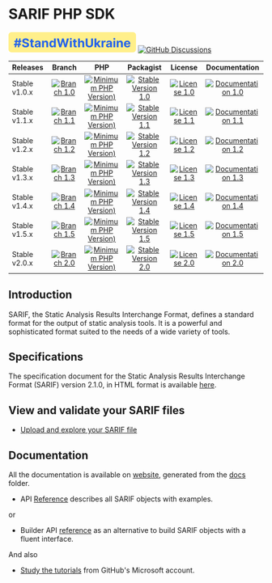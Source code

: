 <!-- markdownlint-disable MD013 -->
# SARIF PHP SDK

[![StandWithUkraine](https://raw.githubusercontent.com/vshymanskyy/StandWithUkraine/main/badges/StandWithUkraine.svg)](https://github.com/vshymanskyy/StandWithUkraine/blob/main/docs/README.md)
[![GitHub Discussions](https://img.shields.io/github/discussions/llaville/sarif-php-sdk)](https://github.com/llaville/sarif-php-sdk/discussions)

| Releases      |                    Branch                     |                               PHP                               |                          Packagist                          |                     License                      |                           Documentation                            |
|:--------------|:---------------------------------------------:|:---------------------------------------------------------------:|:-----------------------------------------------------------:|:------------------------------------------------:|:------------------------------------------------------------------:|
| Stable v1.0.x | [![Branch 1.0][Branch_100x-img]][Branch_100x] | [![Minimum PHP Version)][PHPVersion_100x-img]][PHPVersion_100x] | [![Stable Version 1.0][Packagist_100x-img]][Packagist_100x] | [![License 1.0][License_100x-img]][License_100x] | [![Documentation 1.0][Documentation_100x-img]][Documentation_100x] |
| Stable v1.1.x | [![Branch 1.1][Branch_101x-img]][Branch_101x] | [![Minimum PHP Version)][PHPVersion_101x-img]][PHPVersion_101x] | [![Stable Version 1.1][Packagist_101x-img]][Packagist_101x] | [![License 1.1][License_101x-img]][License_101x] | [![Documentation 1.1][Documentation_101x-img]][Documentation_101x] |
| Stable v1.2.x | [![Branch 1.2][Branch_102x-img]][Branch_102x] | [![Minimum PHP Version)][PHPVersion_102x-img]][PHPVersion_102x] | [![Stable Version 1.2][Packagist_102x-img]][Packagist_102x] | [![License 1.2][License_102x-img]][License_102x] | [![Documentation 1.2][Documentation_102x-img]][Documentation_102x] |
| Stable v1.3.x | [![Branch 1.3][Branch_103x-img]][Branch_103x] | [![Minimum PHP Version)][PHPVersion_103x-img]][PHPVersion_103x] | [![Stable Version 1.3][Packagist_103x-img]][Packagist_103x] | [![License 1.3][License_103x-img]][License_103x] | [![Documentation 1.3][Documentation_103x-img]][Documentation_103x] |
| Stable v1.4.x | [![Branch 1.4][Branch_104x-img]][Branch_104x] | [![Minimum PHP Version)][PHPVersion_104x-img]][PHPVersion_104x] | [![Stable Version 1.4][Packagist_104x-img]][Packagist_104x] | [![License 1.4][License_104x-img]][License_104x] | [![Documentation 1.4][Documentation_104x-img]][Documentation_104x] |
| Stable v1.5.x | [![Branch 1.5][Branch_105x-img]][Branch_105x] | [![Minimum PHP Version)][PHPVersion_105x-img]][PHPVersion_105x] | [![Stable Version 1.5][Packagist_105x-img]][Packagist_105x] | [![License 1.5][License_105x-img]][License_105x] | [![Documentation 1.5][Documentation_105x-img]][Documentation_105x] |
| Stable v2.0.x | [![Branch 2.0][Branch_200x-img]][Branch_200x] | [![Minimum PHP Version)][PHPVersion_200x-img]][PHPVersion_200x] | [![Stable Version 2.0][Packagist_200x-img]][Packagist_200x] | [![License 2.0][License_200x-img]][License_200x] | [![Documentation 2.0][Documentation_200x-img]][Documentation_200x] |

[Branch_100x-img]: https://img.shields.io/badge/branch-1.0-orange
[Branch_100x]: https://github.com/llaville/sarif-php-sdk/tree/1.0
[PHPVersion_100x-img]: https://img.shields.io/packagist/php-v/bartlett/sarif-php-sdk/1.0.1
[PHPVersion_100x]: https://www.php.net/supported-versions.php
[Packagist_100x-img]: https://img.shields.io/badge/packagist-v1.0.1-blue
[Packagist_100x]: https://packagist.org/packages/bartlett/sarif-php-sdk
[License_100x-img]: https://img.shields.io/packagist/l/bartlett/sarif-php-sdk
[License_100x]: https://github.com/llaville/sarif-php-sdk/blob/1.0/LICENSE
[Documentation_100x-img]: https://img.shields.io/badge/documentation-v1.0-green
[Documentation_100x]: https://github.com/llaville/sarif-php-sdk/tree/1.0/docs

[Branch_101x-img]: https://img.shields.io/badge/branch-1.1-orange
[Branch_101x]: https://github.com/llaville/sarif-php-sdk/tree/1.1
[PHPVersion_101x-img]: https://img.shields.io/packagist/php-v/bartlett/sarif-php-sdk/1.1.0
[PHPVersion_101x]: https://www.php.net/supported-versions.php
[Packagist_101x-img]: https://img.shields.io/badge/packagist-v1.1.0-blue
[Packagist_101x]: https://packagist.org/packages/bartlett/sarif-php-sdk
[License_101x-img]: https://img.shields.io/packagist/l/bartlett/sarif-php-sdk
[License_101x]: https://github.com/llaville/sarif-php-sdk/blob/1.1/LICENSE
[Documentation_101x-img]: https://img.shields.io/badge/documentation-v1.1-green
[Documentation_101x]: https://github.com/llaville/sarif-php-sdk/tree/1.1/docs

[Branch_102x-img]: https://img.shields.io/badge/branch-1.2-orange
[Branch_102x]: https://github.com/llaville/sarif-php-sdk/tree/1.2
[PHPVersion_102x-img]: https://img.shields.io/packagist/php-v/bartlett/sarif-php-sdk/1.2.0
[PHPVersion_102x]: https://www.php.net/supported-versions.php
[Packagist_102x-img]: https://img.shields.io/badge/packagist-v1.2.0-blue
[Packagist_102x]: https://packagist.org/packages/bartlett/sarif-php-sdk
[License_102x-img]: https://img.shields.io/packagist/l/bartlett/sarif-php-sdk
[License_102x]: https://github.com/llaville/sarif-php-sdk/blob/1.2/LICENSE
[Documentation_102x-img]: https://img.shields.io/badge/documentation-v1.2-green
[Documentation_102x]: https://github.com/llaville/sarif-php-sdk/tree/1.2/docs

[Branch_103x-img]: https://img.shields.io/badge/branch-1.3-orange
[Branch_103x]: https://github.com/llaville/sarif-php-sdk/tree/1.3
[PHPVersion_103x-img]: https://img.shields.io/packagist/php-v/bartlett/sarif-php-sdk/1.3.0
[PHPVersion_103x]: https://www.php.net/supported-versions.php
[Packagist_103x-img]: https://img.shields.io/badge/packagist-v1.3.0-blue
[Packagist_103x]: https://packagist.org/packages/bartlett/sarif-php-sdk
[License_103x-img]: https://img.shields.io/packagist/l/bartlett/sarif-php-sdk
[License_103x]: https://github.com/llaville/sarif-php-sdk/blob/1.3/LICENSE
[Documentation_103x-img]: https://img.shields.io/badge/documentation-v1.3-green
[Documentation_103x]: https://github.com/llaville/sarif-php-sdk/tree/1.3/docs

[Branch_104x-img]: https://img.shields.io/badge/branch-1.4-orange
[Branch_104x]: https://github.com/llaville/sarif-php-sdk/tree/1.4
[PHPVersion_104x-img]: https://img.shields.io/packagist/php-v/bartlett/sarif-php-sdk/1.4.0
[PHPVersion_104x]: https://www.php.net/supported-versions.php
[Packagist_104x-img]: https://img.shields.io/badge/packagist-v1.4.0-blue
[Packagist_104x]: https://packagist.org/packages/bartlett/sarif-php-sdk
[License_104x-img]: https://img.shields.io/packagist/l/bartlett/sarif-php-sdk
[License_104x]: https://github.com/llaville/sarif-php-sdk/blob/1.4/LICENSE
[Documentation_104x-img]: https://img.shields.io/badge/documentation-v1.4-green
[Documentation_104x]: https://github.com/llaville/sarif-php-sdk/tree/1.4/docs

[Branch_105x-img]: https://img.shields.io/badge/branch-1.5-orange
[Branch_105x]: https://github.com/llaville/sarif-php-sdk/tree/1.5
[PHPVersion_105x-img]: https://img.shields.io/packagist/php-v/bartlett/sarif-php-sdk/1.5.0
[PHPVersion_105x]: https://www.php.net/supported-versions.php
[Packagist_105x-img]: https://img.shields.io/badge/packagist-v1.5.0-blue
[Packagist_105x]: https://packagist.org/packages/bartlett/sarif-php-sdk
[License_105x-img]: https://img.shields.io/packagist/l/bartlett/sarif-php-sdk
[License_105x]: https://github.com/llaville/sarif-php-sdk/blob/1.5/LICENSE
[Documentation_105x-img]: https://img.shields.io/badge/documentation-v1.5-green
[Documentation_105x]: https://github.com/llaville/sarif-php-sdk/tree/1.5/docs

[Branch_200x-img]: https://img.shields.io/badge/branch-2.0-orange
[Branch_200x]: https://github.com/llaville/sarif-php-sdk/tree/2.0
[PHPVersion_200x-img]: https://img.shields.io/packagist/php-v/bartlett/sarif-php-sdk/2.0.0
[PHPVersion_200x]: https://www.php.net/supported-versions.php
[Packagist_200x-img]: https://img.shields.io/badge/packagist-v2.0.0-blue
[Packagist_200x]: https://packagist.org/packages/bartlett/sarif-php-sdk
[License_200x-img]: https://img.shields.io/packagist/l/bartlett/sarif-php-sdk
[License_200x]: https://github.com/llaville/sarif-php-sdk/blob/2.0/LICENSE
[Documentation_200x-img]: https://img.shields.io/badge/documentation-v2.0-green
[Documentation_200x]: https://github.com/llaville/sarif-php-sdk/tree/2.0/docs

## Introduction

SARIF, the Static Analysis Results Interchange Format, defines a standard format for the output of static analysis tools.
It is a powerful and sophisticated format suited to the needs of a wide variety of tools.

## Specifications

The specification document for the Static Analysis Results Interchange Format (SARIF) version 2.1.0, in HTML format
is available [here][sarif-specs].

## View and validate your SARIF files

- [Upload and explore your SARIF file][sarif-validator]

## Documentation

All the documentation is available on [website](https://llaville.github.io/sarif-php-sdk/2.0),
generated from the [docs](https://github.com/llaville/sarif-php-sdk/tree/2.0/docs) folder.

- API [Reference](docs/reference/README.md) describes all SARIF objects with examples.

or

- Builder API [reference](docs/builder/README.md) as an alternative to build SARIF objects with a fluent interface.

And also

- [Study the tutorials][sarif-tutorials] from GitHub's Microsoft account.

[sarif-specs]: https://docs.oasis-open.org/sarif/sarif/v2.1.0/sarif-v2.1.0.html
[sarif-validator]: https://sarifweb.azurewebsites.net/Validation
[sarif-tutorials]: https://github.com/microsoft/sarif-tutorials

